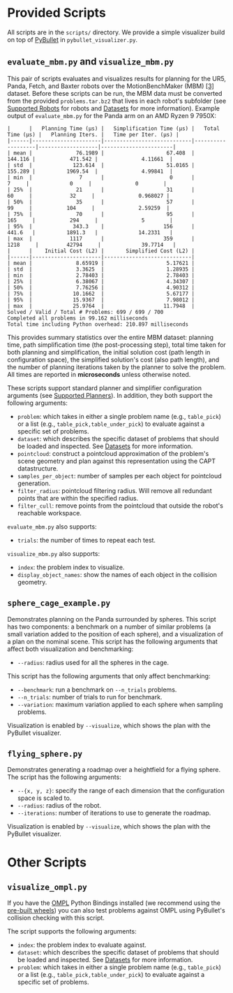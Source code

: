 # Provided Scripts

All scripts are in the `scripts/` directory.
We provide a simple visualizer build on top of [PyBullet](https://pybullet.org/wordpress/) in `pybullet_visualizer.py`.

## `evaluate_mbm.py` and `visualize_mbm.py`
This pair of scripts evaluates and visualizes results for planning for the UR5, Panda, Fetch, and Baxter robots over the MotionBenchMaker (MBM) [[3]](../README.md#3) dataset.
Before these scripts can be run, the MBM data must be converted from the provided `problems.tar.bz2` that lives in each robot's subfolder (see [Supported Robots](../README.md#supported-robots) for robots and [Datasets](../resources/README.md#datasets) for more information).
Example output of `evaluate_mbm.py` for the Panda arm on an AMD Ryzen 9 7950X:
```
|      |   Planning Time (μs) |   Simplification Time (μs) |   Total Time (μs) |   Planning Iters. |   Time per Iter. (μs) |
|------|----------------------|----------------------------|-------------------|-------------------|-----------------------|
| mean |              76.1989 |                    67.408  |           144.116 |           471.542 |              4.11661  |
| std  |             123.614  |                    51.0165 |           155.289 |          1969.54  |              4.99841  |
| min  |               7      |                     0      |             7     |             0     |              0        |
| 25%  |              21      |                    31      |            60     |            32     |              0.968027 |
| 50%  |              35      |                    57      |            99     |           104     |              2.59259  |
| 75%  |              70      |                    95      |           165     |           294     |              5        |
| 95%  |             343.3    |                   156      |           441.6   |          1891.3   |             14.2331   |
| max  |            1117      |                   359      |          1218     |         42794     |             39.7714   |
|      |    Initial Cost (L2) |       Simplified Cost (L2) |
|------|----------------------|----------------------------|
| mean |              8.65919 |                    5.17621 |
| std  |              3.3625  |                    1.28935 |
| min  |              2.78403 |                    2.78403 |
| 25%  |              6.38067 |                    4.34307 |
| 50%  |              7.76256 |                    4.90312 |
| 75%  |             10.1662  |                    5.67177 |
| 95%  |             15.9367  |                    7.98012 |
| max  |             25.9764  |                   11.7948  |
Solved / Valid / Total # Problems: 699 / 699 / 700
Completed all problems in 99.162 milliseconds
Total time including Python overhead: 210.897 milliseconds
```
This provides summary statistics over the entire MBM dataset: planning time, path simplification time (the post-processing step), total time taken for both planning and simplification, the initial solution cost (path length in configuration space), the simplified solution's cost (also path length), and the number of planning iterations taken by the planner to solve the problem.
All times are reported in **microseconds** unless otherwise noted.

These scripts support standard planner and simplifier configuration arguments (see [Supported Planners](../README.md#supported-planners)).
In addition, they both support the following arguments:
- `problem`: which takes in either a single problem name (e.g., `table_pick`) or a list (e.g., `table_pick,table_under_pick`) to evaluate against a specific set of problems.
- `dataset`: which describes the specific dataset of problems that should be loaded and inspected. See [Datasets](../resources/README.md#supported-planners) for more information.
- `pointcloud`: construct a pointcloud approximation of the problem's scene geometry and plan against this representation using the CAPT datastructure.
- `samples_per_object`: number of samples per each object for pointcloud generation.
- `filter_radius`: pointcloud filtering radius. Will remove all redundant points that are within the specified radius.
- `filter_cull`: remove points from the pointcloud that outside the robot's reachable workspace.

`evaluate_mbm.py` also supports:
- `trials`: the number of times to repeat each test.

`visualize_mbm.py` also supports:
- `index`: the problem index to visualize.
- `display_object_names`: show the names of each object in the collision geometry.

## `sphere_cage_example.py`
Demonstrates planning on the Panda surrounded by spheres.
This script has two components: a benchmark on a number of similar problems (a small variation added to the position of each sphere), and a visualization of a plan on the nominal scene.
This script has the following arguments that affect both visualization and benchmarking:
- `--radius`: radius used for all the spheres in the cage.

This script has the following arguments that only affect benchmarking:
- `--benchmark`: run a benchmark on `--n_trials` problems.
- `--n_trials`: number of trials to run for benchmark.
- `--variation`: maximum variation applied to each sphere when sampling problems.

Visualization is enabled by `--visualize`, which shows the plan with the PyBullet visualizer.

## `flying_sphere.py`
Demonstrates generating a roadmap over a heightfield for a flying sphere.
The script has the following arguments:
- `--{x, y, z}`: specify the range of each dimension that the configuration space is scaled to.
- `--radius`: radius of the robot.
- `--iterations`: number of iterations to use to generate the roadmap.

Visualization is enabled by `--visualize`, which shows the plan with the PyBullet visualizer.

# Other Scripts

## `visualize_ompl.py`
If you have the [OMPL](https://ompl.kavrakilab.org/) Python Bindings installed (we recommend using the [pre-built wheels](https://github.com/ompl/ompl/releases/tag/prerelease)) you can also test problems against OMPL using PyBullet's collision checking with this script.

The script supports the following arguments:
- `index`: the problem index to evaluate against.
- `dataset`: which describes the specific dataset of problems that should be loaded and inspected. See [Datasets](../resources/README.md#supported-planners) for more information.
- `problem`: which takes in either a single problem name (e.g., `table_pick`) or a list (e.g., `table_pick,table_under_pick`) to evaluate against a specific set of problems.
